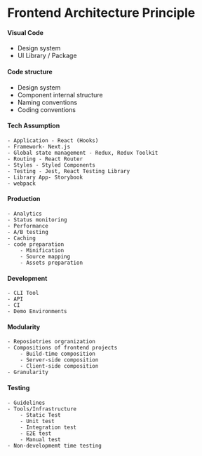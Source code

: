 
# Frontend Architecture Principle

#### Visual Code
- Design system
- UI Library / Package
#### Code structure
- Design system
- Component internal structure
- Naming conventions
- Coding conventions
#### Tech Assumption
    - Application - React (Hooks)
    - Framework- Next.js
    - Global state management - Redux, Redux Toolkit
    - Routing - React Router
    - Styles - Styled Components
    - Testing - Jest, React Testing Library
    - Library App- Storybook
    - webpack
#### Production
    - Analytics
    - Status monitoring
    - Performance
    - A/B testing
    - Caching
    - code preparation 
        - Minification
        - Source mapping
        - Assets preparation
#### Development
    - CLI Tool
    - API
    - CI
    - Demo Environments
#### Modularity
    - Reposiotries orgranization
    - Compositions of frontend projects
        - Build-time composition
        - Server-side composition
        - Client-side composition
    - Granularity
#### Testing
    - Guidelines
    - Tools/Infrastructure
        - Static Test
        - Unit test 
        - Integration test
        - E2E test  
        - Manual test  
    - Non-developmemt time testing




